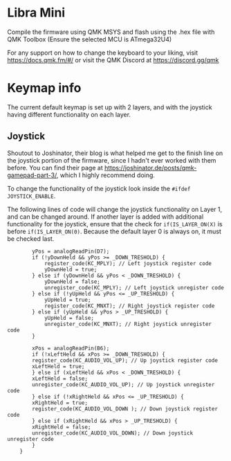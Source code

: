 # Libra Mini
Compile the firmware using QMK MSYS and flash using the .hex file with QMK Toolbox (Ensure the selected MCU is ATmega32U4)

For any support on how to change the keyboard to your liking, visit https://docs.qmk.fm/#/ or visit the QMK Discord at https://discord.gg/qmk

# Keymap info

The current default keymap is set up with 2 layers, and with the joystick having different functionality on each layer.

## Joystick

Shoutout to Joshinator, their blog is what helped me get to the finish line on the joystick portion of the firmware, since I hadn't ever worked with them before. You can find their page at https://joshinator.de/posts/qmk-gamepad-part-3/, which I highly recommend doing.

To change the functionality of the joystick look inside the ```#ifdef JOYSTICK_ENABLE```.

The following lines of code will change the joystick functionality on Layer 1, and can be changed around. If another layer is added with additional functionality for the joystick, ensure that the check for ```if(IS_LAYER_ON(X)``` is before ```if(IS_LAYER_ON(0)```. Because the default layer 0 is always on, it must be checked last.

```if(IS_LAYER_ON(1)) {
        yPos = analogReadPin(D7);
        if (!yDownHeld && yPos >= _DOWN_TRESHOLD) {
            register_code(KC_MPLY); // Left joystick register code
            yDownHeld = true;
        } else if (yDownHeld && yPos < _DOWN_TRESHOLD) {
            yDownHeld = false;
            unregister_code(KC_MPLY); // Left joystick unregister code
        } else if (!yUpHeld && yPos <= _UP_TRESHOLD) {
            yUpHeld = true;
            register_code(KC_MNXT); // Right joystick register code
        } else if (yUpHeld && yPos > _UP_TRESHOLD) {
            yUpHeld = false;
            unregister_code(KC_MNXT); // Right joystick unregister code
        }
        
        xPos = analogReadPin(B6);
        if (!xLeftHeld && xPos >= _DOWN_TRESHOLD) {
        register_code(KC_AUDIO_VOL_UP); // Up joystick register code
        xLeftHeld = true;
        } else if (xLeftHeld && xPos < _DOWN_TRESHOLD) {
        xLeftHeld = false;
        unregister_code(KC_AUDIO_VOL_UP); // Up joystick unregister code
        } else if (!xRightHeld && xPos <= _UP_TRESHOLD) {
        xRightHeld = true;
        register_code(KC_AUDIO_VOL_DOWN	); // Down joystick register code
        } else if (xRightHeld && xPos > _UP_TRESHOLD) {
        xRightHeld = false;
        unregister_code(KC_AUDIO_VOL_DOWN); // Down joystick unregister code
        }
    }
```

